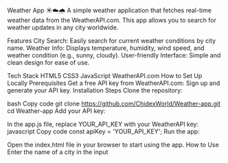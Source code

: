 Weather App ☀️☁️🌧️
A simple weather application that fetches real-time weather data from the WeatherAPI.com. This app allows you to search for weather updates in any city worldwide.

Features
City Search: Easily search for current weather conditions by city name.
Weather Info: Displays temperature, humidity, wind speed, and weather condition (e.g., sunny, cloudy).
User-friendly Interface: Simple and clean design for ease of use.

Tech Stack
HTML5
CSS3
JavaScript
WeatherAPI.com
How to Set Up Locally
Prerequisites
Get a free API key from WeatherAPI.com:
Sign up and generate your API key.
Installation Steps
Clone the repository:

bash
Copy code
git clone https://github.com/ChidexWorld/Weather-app.git
cd Weather-app
Add your API key:

In the app.js file, replace YOUR_API_KEY with your WeatherAPI key:
javascript
Copy code
const apiKey = 'YOUR_API_KEY';
Run the app:

Open the index.html file in your browser to start using the app.
How to Use
Enter the name of a city in the input
